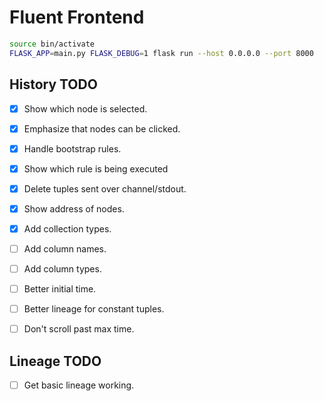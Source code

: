 # Fluent Frontend

```bash
source bin/activate
FLASK_APP=main.py FLASK_DEBUG=1 flask run --host 0.0.0.0 --port 8000
```

## History TODO
- [x] Show which node is selected.
- [x] Emphasize that nodes can be clicked.
- [x] Handle bootstrap rules.
- [x] Show which rule is being executed
- [x] Delete tuples sent over channel/stdout.
- [x] Show address of nodes.
- [x] Add collection types.

- [ ] Add column names.
- [ ] Add column types.
- [ ] Better initial time.
- [ ] Better lineage for constant tuples.
- [ ] Don't scroll past max time.

## Lineage TODO
- [ ] Get basic lineage working.
